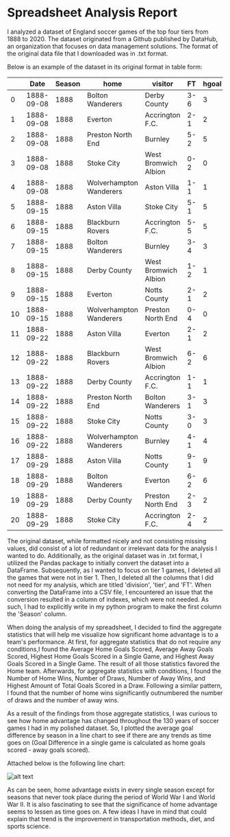 # Spreadsheet Analysis Report
I analyzed a dataset of  England soccer games of the top four tiers from 1888 to 2020. The dataset originated from a Github published by DataHub, an organization that focuses on data management solutions. The format of the original data file that I downloaded was in .txt format. 

Below is an example of the dataset in its original format in table form:

|    | Date       | Season | home                    | visitor              | FT  | hgoal | vgoal | division | tier | totgoal | goaldif | result |
|----|------------|--------|-------------------------|----------------------|-----|-------|-------|----------|------|---------|---------|--------|
| 0  | 1888-09-08 | 1888   | Bolton Wanderers        | Derby County         | 3-6 | 3     | 6     | 1        | 1    | 9       | -3      | A      |
| 1  | 1888-09-08 | 1888   | Everton                 | Accrington F.C.      | 2-1 | 2     | 1     | 1        | 1    | 3       | 1       | H      |
| 2  | 1888-09-08 | 1888   | Preston North End       | Burnley              | 5-2 | 5     | 2     | 1        | 1    | 7       | 3       | H      |
| 3  | 1888-09-08 | 1888   | Stoke City              | West Bromwich Albion | 0-2 | 0     | 2     | 1        | 1    | 2       | -2      | A      |
| 4  | 1888-09-08 | 1888   | Wolverhampton Wanderers | Aston Villa          | 1-1 | 1     | 1     | 1        | 1    | 2       | 0       | D      |
| 5  | 1888-09-15 | 1888   | Aston Villa             | Stoke City           | 5-1 | 5     | 1     | 1        | 1    | 6       | 4       | H      |
| 6  | 1888-09-15 | 1888   | Blackburn Rovers        | Accrington F.C.      | 5-5 | 5     | 5     | 1        | 1    | 10      | 0       | D      |
| 7  | 1888-09-15 | 1888   | Bolton Wanderers        | Burnley              | 3-4 | 3     | 4     | 1        | 1    | 7       | -1      | A      |
| 8  | 1888-09-15 | 1888   | Derby County            | West Bromwich Albion | 1-2 | 1     | 2     | 1        | 1    | 3       | -1      | A      |
| 9  | 1888-09-15 | 1888   | Everton                 | Notts County         | 2-1 | 2     | 1     | 1        | 1    | 3       | 1       | H      |
| 10 | 1888-09-15 | 1888   | Wolverhampton Wanderers | Preston North End    | 0-4 | 0     | 4     | 1        | 1    | 4       | -4      | A      |
| 11 | 1888-09-22 | 1888   | Aston Villa             | Everton              | 2-1 | 2     | 1     | 1        | 1    | 3       | 1       | H      |
| 12 | 1888-09-22 | 1888   | Blackburn Rovers        | West Bromwich Albion | 6-2 | 6     | 2     | 1        | 1    | 8       | 4       | H      |
| 13 | 1888-09-22 | 1888   | Derby County            | Accrington F.C.      | 1-1 | 1     | 1     | 1        | 1    | 2       | 0       | D      |
| 14 | 1888-09-22 | 1888   | Preston North End       | Bolton Wanderers     | 3-1 | 3     | 1     | 1        | 1    | 4       | 2       | H      |
| 15 | 1888-09-22 | 1888   | Stoke City              | Notts County         | 3-0 | 3     | 0     | 1        | 1    | 3       | 3       | H      |
| 16 | 1888-09-22 | 1888   | Wolverhampton Wanderers | Burnley              | 4-1 | 4     | 1     | 1        | 1    | 5       | 3       | H      |
| 17 | 1888-09-29 | 1888   | Aston Villa             | Notts County         | 9-1 | 9     | 1     | 1        | 1    | 10      | 8       | H      |
| 18 | 1888-09-29 | 1888   | Bolton Wanderers        | Everton              | 6-2 | 6     | 2     | 1        | 1    | 8       | 4       | H      |
| 19 | 1888-09-29 | 1888   | Derby County            | Preston North End    | 2-3 | 2     | 3     | 1        | 1    | 5       | -1      | A      |
| 20 | 1888-09-29 | 1888   | Stoke City              | Accrington F.C.      | 2-4 | 2     | 4     | 1        | 1    | 6       | -2      | A      |

The original dataset, while formatted nicely and not consisting missing values, did consist of a lot of redundant or irrelevant data for the analysis I wanted to do. Additionally, as the original dataset was in .txt format, I utilized the Pandas package to initially convert the dataset into a DataFrame. Subsequently, as I wanted to focus on tier 1 games, I deleted all the games that were not in tier 1. Then, I deleted all the columns that I did not need for my analysis, which
are titled 'division', 'tier', and 'FT'. When converting the DataFrame into a CSV file, I encountered an issue that the conversion resulted in a column of indexes, which were not needed. As such, I had to explicitly write in my python program to make the first column the 'Season' column.

When doing the analysis of my spreadsheet, I decided to find the aggregate statistics that will help me visualize how significant home advantage is to a team's performance. At first, for aggregate statistics that do not require any conditions,I found the Average Home Goals Scored, Average Away Goals Scored, Highest Home Goals Scored in a Single Game, and Highest Away Goals Scored in a Single Game. The result of all those statistics favored the Home team. Afterwards, for
aggregate statistics with conditions, I found the Number of Home Wins, Number of Draws, Number of Away Wins, and Highest Amount of Total Goals Scored in a Draw. Following a similar pattern, I found that the number of home wins significantly outnumbered the number of draws and the number of away wins. 

As a result of the findings from those aggregate statistics, I was curious to see how home advantage has changed throughout the 130 years of soccer games I had in my polished dataset. So, I plotted the average goal difference by season in a line chart to see if there are any trends as time goes on (Goal Difference in a single game is calculated as home goals scored - away goals scored). 

Attached below is the following line chart:

![alt text](https://github.com/dbdesign-assignments-spring2022/spreadsheet-analysis-asakti47/blob/main/Home%20Advantage%20Line%20Chart.png)

As can be seen, home advantage exists in every single season except for seasons that never took place during the period
of World War I and World War II. It is also fascinating to see that the significance of home advantage seems to lessen as time goes on. A few ideas I have in mind that could explain that trend is the improvement in transportation methods, diet, and sports science.